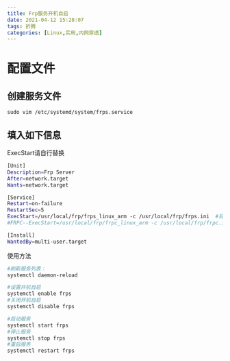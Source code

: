 ```yaml
---
title: Frp服务开机自启
date: 2021-04-12 15:28:07
tags: 折腾
categories: [Linux,实用,内网穿透]
---
```


# 配置文件

## 创建服务文件

`sudo vim /etc/systemd/system/frps.service`

## 填入如下信息

ExecStart请自行替换

```bash
[Unit]
Description=Frp Server
After=network.target
Wants=network.target

[Service]
Restart=on-failure
RestartSec=5
ExecStart=/usr/local/frp/frps_linux_arm -c /usr/local/frp/frps.ini  #目标文件
#FRPC--ExecStart=/usr/local/frp/frpc_linux_arm -c /usr/local/frp/frpc.ini 

[Install]
WantedBy=multi-user.target
```



使用方法

```bash
#刷新服务列表：
systemctl daemon-reload

#设置开机自启
systemctl enable frps
#关闭开机自启
systemctl disable frps

#启动服务
systemctl start frps
#停止服务
systemctl stop frps
#重启服务
systemctl restart frps
```

